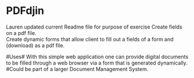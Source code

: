 # PDFdjin
Lauren updated current Readme file for purpose of exercise 
Create fields on a pdf file.   
Create dynamic forms that allow client to fill out a fields of a form and (download) as a pdf file.

#Uses#
With this simple web application one can provide digital documents to be filled through a web browser via a form that is generated dynamically.  #Could be part of a larger Document Management System.
